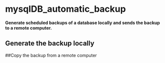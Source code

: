 # mysqlDB_automatic_backup
**Generate scheduled backups of a database locally and sends the backup to a remote computer.**

## Generate the backup locally

##Copy the backup from a remote computer
